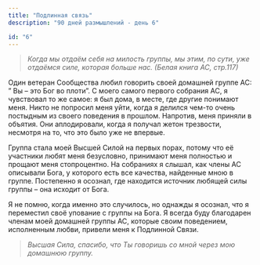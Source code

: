 ```yaml
---
title: "Подлинная связь"
description: "90 дней размышлений - день 6"

id: "6"
---
```


> _Когда мы отдаём себя на милость группы, мы этим, по сути, уже отдаёмся
> силе, которая больше нас. (Белая книга АС, стр.117)_

Один ветеран Сообщества любил говорить своей домашней группе АС: ” Вы – это
Бог во плоти”. С моего самого первого собрания АС, я чувствовал то же самое: я
был дома, в месте, где другие понимают меня. Никто не попросил меня уйти,
когда я делился чем-то очень постыдным из своего поведения в прошлом.
Напротив, меня приняли в объятия. Они аплодировали, когда я получал жетон
трезвости, несмотря на то, что это было уже не впервые.

Группа стала моей Высшей Силой на первых порах, потому что её участники любят
меня безусловно, принимают меня полностью и прощают меня стопроцентно. На
собраниях я слышал, как члены АС описывали Бога, у которого есть все качества,
найденные мною в группе. Постепенно я осознал, где находится источник любящей
силы группы – она исходит от Бога.

Я не помню, когда именно это случилось, но однажды я осознал, что я переместил
своё упование с группы на Бога. Я всегда буду благодарен членам моей домашней
группы АС, которые своим поведением, исполненным любви, привели меня к
Подлинной Связи.

> _Высшая Сила, спасибо, что Ты говоришь со мной через мою домашнюю группу._
